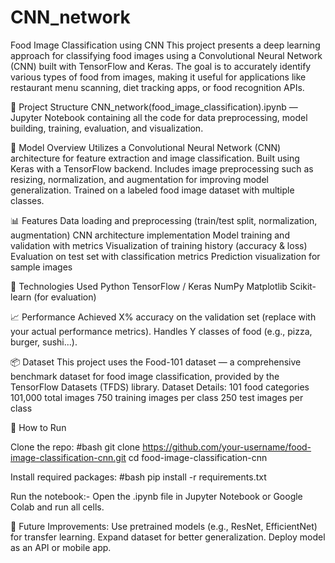 # CNN_network
Food Image Classification using CNN
This project presents a deep learning approach for classifying food images using a Convolutional Neural Network (CNN) built with TensorFlow and Keras. The goal is to accurately identify various types of food from images, making it useful for applications like restaurant menu scanning, diet tracking apps, or food recognition APIs.

📁 Project Structure
CNN_network(food_image_classification).ipynb — Jupyter Notebook containing all the code for data preprocessing, model building, training, evaluation, and visualization.

🧠 Model Overview
Utilizes a Convolutional Neural Network (CNN) architecture for feature extraction and image classification.
Built using Keras with a TensorFlow backend.
Includes image preprocessing such as resizing, normalization, and augmentation for improving model generalization.
Trained on a labeled food image dataset with multiple classes.

📊 Features
Data loading and preprocessing (train/test split, normalization, augmentation)
CNN architecture implementation
Model training and validation with metrics
Visualization of training history (accuracy & loss)
Evaluation on test set with classification metrics
Prediction visualization for sample images

🔧 Technologies Used
Python
TensorFlow / Keras
NumPy
Matplotlib
Scikit-learn (for evaluation)

📈 Performance
Achieved X% accuracy on the validation set (replace with your actual performance metrics).
Handles Y classes of food (e.g., pizza, burger, sushi...).

📦 Dataset
This project uses the Food-101 dataset — a comprehensive benchmark dataset for food image classification, provided by the TensorFlow Datasets (TFDS) library.
 Dataset Details:
101 food categories
101,000 total images
750 training images per class
250 test images per class

🚀 How to Run

Clone the repo:
#bash
git clone https://github.com/your-username/food-image-classification-cnn.git
cd food-image-classification-cnn

Install required packages:
#bash
pip install -r requirements.txt

Run the notebook:-
Open the .ipynb file in Jupyter Notebook or Google Colab and run all cells.

📌 Future Improvements:
Use pretrained models (e.g., ResNet, EfficientNet) for transfer learning.
Expand dataset for better generalization.
Deploy model as an API or mobile app.
